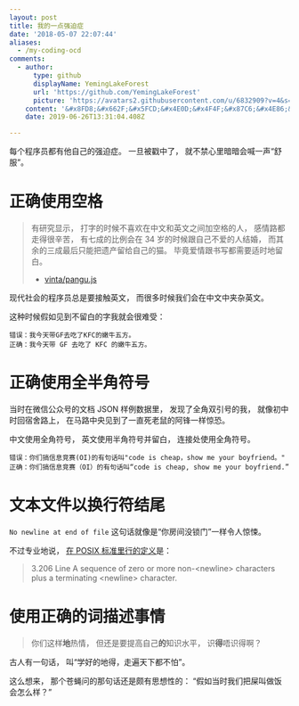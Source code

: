 ```yaml
---
layout: post
title: 我的一点强迫症
date: '2018-05-07 22:07:44'
aliases:
  - /my-coding-ocd
comments:
  - author:
      type: github
      displayName: YemingLakeForest
      url: 'https://github.com/YemingLakeForest'
      picture: 'https://avatars2.githubusercontent.com/u/6832909?v=4&s=73'
    content: '&#x8FD8;&#x662F;&#x5FCD;&#x4E0D;&#x4F4F;&#x87C6;&#x4E86;&#x5440;'
    date: 2019-06-26T13:31:04.408Z

---
```


每个程序员都有他自己的强迫症。
一旦被戳中了，
就不禁心里暗暗会喊一声“舒服”。

<!--more-->


# 正确使用空格

> 有研究显示，
> 打字的时候不喜欢在中文和英文之间加空格的人，
> 感情路都走得很辛苦，
> 有七成的比例会在 34 岁的时候跟自己不爱的人结婚，
> 而其余的三成最后只能把遗产留给自己的猫。
> 毕竟爱情跟书写都需要适时地留白。
>
> - [vinta/pangu.js][pangu]

现代社会的程序员总是要接触英文，
而很多时候我们会在中文中夹杂英文。

这种时候假如见到不留白的字我就会很难受：

```
错误：我今天带GF去吃了KFC的嫩牛五方。
正确：我今天带 GF 去吃了 KFC 的嫩牛五方。
```


# 正确使用全半角符号

当时在微信公众号的文档 JSON 样例数据里，
发现了全角双引号的我，
就像初中时回宿舍路上，
在马路中央见到了一直死老鼠的阿锋一样惊恐。

中文使用全角符号，
英文使用半角符号并留白，
连接处使用全角符号。

```
错误：你们搞信息竞赛(OI)的有句话叫"code is cheap，show me your boyfriend。"
正确：你们搞信息竞赛（OI）的有句话叫“code is cheap, show me your boyfriend.”
```


# 文本文件以换行符结尾

`No newline at end of file` 这句话就像是“你房间没锁门”一样令人惊悚。

不过专业地说，
[在 POSIX 标准里行的定义][posix-line]是：

> 3.206 Line
> A sequence of zero or more non-\<newline\> characters plus a terminating \<newline\> character.


# 使用正确的词描述事情

> 你们这样**地**热情，
> 但还是要提高自己**的**知识水平，
> 识**得**唔识得啊？

古人有一句话，
叫“学好的地得，走遍天下都不怕”。

这么想来，
那个苍蝇问的那句话还是颇有思想性的：
“假如当时我们把屎叫做饭会怎么样？”

[pangu]: https://github.com/vinta/pangu.js
[posix-line]: https://stackoverflow.com/questions/729692

